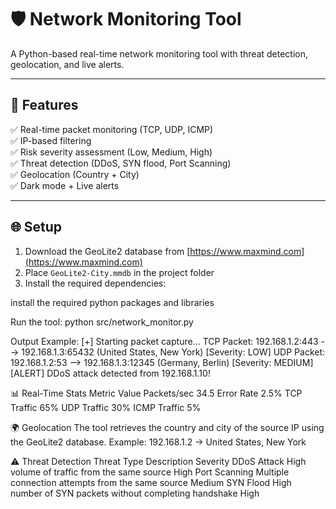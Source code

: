 # 🛡️ Network Monitoring Tool  
A Python-based real-time network monitoring tool with threat detection, geolocation, and live alerts.  

---

## 🚀 **Features**  
✅ Real-time packet monitoring (TCP, UDP, ICMP)  
✅ IP-based filtering  
✅ Risk severity assessment (Low, Medium, High)  
✅ Threat detection (DDoS, SYN flood, Port Scanning)  
✅ Geolocation (Country + City)  
✅ Dark mode + Live alerts  

---

## 🌐 **Setup**  
1. Download the GeoLite2 database from [https://www.maxmind.com](https://www.maxmind.com)  
2. Place `GeoLite2-City.mmdb` in the project folder  
3. Install the required dependencies:
   
 install the required python packages and libraries

Run the tool:
python src/network_monitor.py

Output Example:
[+] Starting packet capture...
TCP Packet: 192.168.1.2:443 --> 192.168.1.3:65432 (United States, New York) [Severity: LOW]
UDP Packet: 192.168.1.2:53 --> 192.168.1.3:12345 (Germany, Berlin) [Severity: MEDIUM]
[ALERT] DDoS attack detected from 192.168.1.10!

📊 Real-Time Stats
Metric	       Value
Packets/sec	   34.5
Error Rate	   2.5%
TCP Traffic	   65%
UDP Traffic	   30%
ICMP Traffic	 5%

🌍 Geolocation
The tool retrieves the country and city of the source IP using the GeoLite2 database.
Example:
192.168.1.2 → United States, New York

⚠️ Threat Detection
Threat Type	     Description	                                            Severity
DDoS Attack	     High volume of traffic from the same source	            High
Port Scanning	   Multiple connection attempts from the same source	      Medium
SYN Flood	       High number of SYN packets without completing handshake	High
